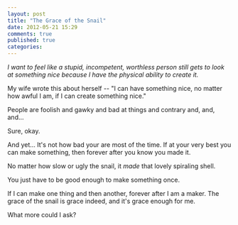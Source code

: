 ```yaml
---
layout: post
title: "The Grace of the Snail"
date: 2012-05-21 15:29
comments: true
published: true
categories: 
---
```

<i>I want to feel like a stupid, incompetent, worthless person still gets to look at something nice because I have the physical ability to create it.</i>

My wife wrote this about herself -- "I can have something nice, no matter how awful I am, if I can create something nice."

People are foolish and gawky and bad at things and contrary and, and, and...

Sure, okay.

And yet...  It's not how bad your are most of the time.  If at your very best you can make something, then forever after you know you made it.

No matter how slow or ugly the snail, it <i>made</i> that lovely spiraling shell.

You just have to be good enough to make something once.

If I can make one thing and then another, forever after I am a maker.  The grace of the snail is grace indeed, and it's grace enough for me.

What more could I ask?

